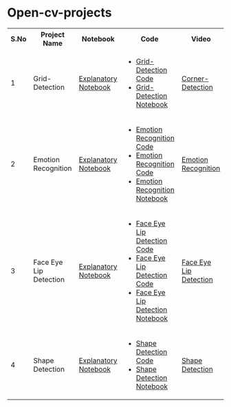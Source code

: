 # Open-cv-projects
<table>
  <tr>
  <th>S.No</th>
    <th>Project Name</th>
  <th>Notebook</th>
  <th>Code</th>
  <th>Video</th>
  </tr>
  
<tr style="text-align:left">
  <td>1</td>
  <td>Grid-Detection</td>
  <td><a href="Project1-Grid-Detection.html">Explanatory Notebook</a></td>
  <td>
    <ul>
      <li><a href="Project1-Grid-Detection.md">Grid-Detection Code </a></li>
      <li><a href="Project1-Grid-Detection.ipynb">Grid-Detection Notebook</a></li>
    </ul>
  </td>
  <td>
    <a href="https://youtu.be/xSLZbTlZli0" target="_blank">Corner-Detection</a>
  </td>
  </tr>
  <tr style="text-align:left">
  <td>2</td>
  <td>Emotion Recognition</td>
  <td><a href="Project1-Grid-Detection.html">Explanatory Notebook</a></td>
  <td>
    <ul>
      <li><a href="Flask-Real-time/app.py">Emotion Recognition Code </a></li>
      <li><a href="Flask-Real-time/camera.py">Emotion Recognition Code </a></li>
      <li><a href="Project2-EMOTION-RECOGNITION.md">Emotion Recognition Notebook</a></li>
    </ul>
  </td>
  <td>
    <a href="https://youtu.be/xmNL8xAC-Cg" target="_blank">Emotion Recognition</a>
  </td>
  </tr>
   <tr style="text-align:left">
  <td>3</td>
  <td>Face Eye Lip Detection</td>
  <td><a href="Project1-Grid-Detection.html">Explanatory Notebook</a></td>
  <td>
    <ul>
      <li><a href="client1.py">Face Eye Lip Detection Code </a></li>
      <li><a href="server.py">Face Eye Lip Detection Code </a></li>
      <li><a href="Project3-Face-Eye-Lip-Detection.md">Face Eye Lip Detection Notebook</a></li>
    </ul>
  </td>
  <td>
    <a href="https://youtu.be/UAQeCR35KIA" target="_blank">Face Eye Lip Detection</a>
  </td>
  </tr>
     <tr style="text-align:left">
  <td>4</td>
  <td>Shape Detection</td>
  <td><a href="shapedetection.html">Explanatory Notebook</a></td>
  <td>
    <ul>
      <li><a href="Project4-shape-detection.md">Shape Detection Code </a></li>
      <li><a href="Project4-shape-detection.md">Shape Detection Notebook</a></li>
    </ul>
  </td>
  <td>
    <a href="https://youtu.be/gHuq8Ujy7jI" target="_blank">Shape Detection</a>
  </td>
  </tr>
  </table>

